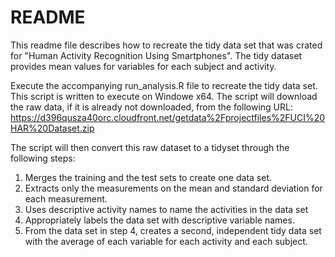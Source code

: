 # README

This readme file describes how to recreate the tidy data set that was crated for "Human Activity Recognition Using Smartphones". The tidy dataset provides mean values for variables for each subject and activity.

Execute the accompanying run_analysis.R file to recreate the tidy data set. This script is written to execute on Windowe x64. The script will download the raw data, if it is already not downloaded, from the following URL:
https://d396qusza40orc.cloudfront.net/getdata%2Fprojectfiles%2FUCI%20HAR%20Dataset.zip 

The script will then convert this raw dataset to a tidyset through the following steps:
1. Merges the training and the test sets to create one data set.
2. Extracts only the measurements on the mean and standard deviation for each measurement. 
3. Uses descriptive activity names to name the activities in the data set
4. Appropriately labels the data set with descriptive variable names. 
5. From the data set in step 4, creates a second, independent tidy data set with the average of each variable for each activity and each subject.
